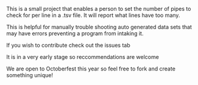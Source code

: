This is a small project that enables a person to set the number of pipes to check for per line in a .tsv file. It will report what lines have too many.

This is helpful for manually trouble shooting auto generated data sets that may have errors preventing a program from intaking it.

If you wish to contribute check out the issues tab

It is in a very early stage so reccommendations are welcome

We are open to Octoberfest this year so feel free to fork and create something unique!
